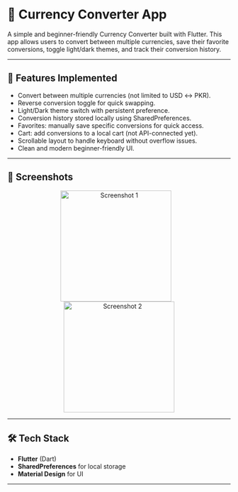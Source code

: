 # 💱 Currency Converter App
A simple and beginner-friendly Currency Converter built with Flutter.
This app allows users to convert between multiple currencies, save their favorite conversions, toggle light/dark themes, and track their conversion history. 

---

## 🚀 Features Implemented
- Convert between multiple currencies (not limited to USD ↔ PKR).
- Reverse conversion toggle for quick swapping.
- Light/Dark theme switch with persistent preference.
- Conversion history stored locally using SharedPreferences.
- Favorites: manually save specific conversions for quick access.
- Cart: add conversions to a local cart (not API-connected yet).
- Scrollable layout to handle keyboard without overflow issues.
- Clean and modern beginner-friendly UI.

---

## 📸 Screenshots  

<p align="center">
<img src="https://github.com/user-attachments/assets/6ca9d722-5d24-459c-b26a-99fe57741f45" alt="Screenshot 1" width="250" style="margin-right: 15px;"/>
  <img src="https://github.com/user-attachments/assets/5876dc17-6a35-4ea2-8807-92ece9a0204f" alt="Screenshot 2" width="250"/>

</p>



</p>

---

## 🛠️ Tech Stack
- **Flutter** (Dart)
- **SharedPreferences** for local storage
- **Material Design** for UI

---
